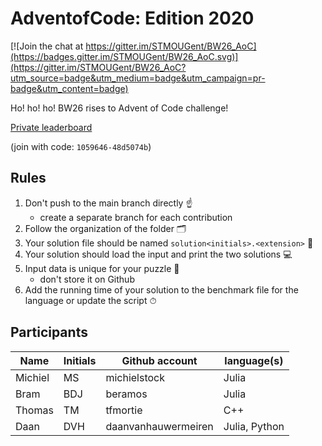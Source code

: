 # AdventofCode: Edition 2020

[![Join the chat at https://gitter.im/STMOUGent/BW26_AoC](https://badges.gitter.im/STMOUGent/BW26_AoC.svg)](https://gitter.im/STMOUGent/BW26_AoC?utm_source=badge&utm_medium=badge&utm_campaign=pr-badge&utm_content=badge)

Ho! ho! ho! BW26 rises to Advent of Code challenge!

[Private leaderboard ](https://adventofcode.com/2020/leaderboard/private/view/1059646?order=stars)

(join with code: `1059646-48d5074b`)

## Rules

1. Don't push to the main branch directly ☝️
   - create a separate branch for each contribution
2. Follow the organization of the folder 🗂
3. Your solution file should be named `solution<initials>.<extension>` 📜
4. Your solution should load the input and print the two solutions 💻
5. Input data is unique for your puzzle 💾
   - don't store it on Github
6. Add the running time of your solution to the benchmark file for the language or update the script ⏱

## Participants


| **Name** | **Initials** |**Github account** | **language(s)**
| --------|--|----------------- | ------|
| Michiel | MS | michielstock | Julia |
| Bram | BDJ | beramos | Julia |
| Thomas | TM | tfmortie | C++ |
| Daan | DVH | daanvanhauwermeiren | Julia, Python |
